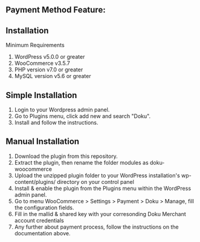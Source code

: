 ## Payment Method Feature: ## 

## Installation ##
Minimum Requirements
1. WordPress v5.0.0 or greater
2. WooCommerce v3.5.7
3. PHP version v7.0 or greater
4. MySQL version v5.6 or greater

## Simple Installation ##
1. Login to your Wordpress admin panel.
2. Go to Plugins menu, click add new and search "Doku".
3. Install and follow the instructions.

## Manual Installation ##
1. Download the plugin from this repository.
2. Extract the plugin, then rename the folder modules as doku-woocommerce
3. Upload the unzipped plugin folder to your WordPress installation's wp-content/plugins/ directory on your control panel
4. Install & enable the plugin from the Plugins menu within the WordPress admin panel.
5. Go to menu WooCommerce > Settings > Payment > Doku > Manage, fill the configuration fields.
6. Fill in the mallid & shared key with your corresonding Doku Merchant account credentials
7. Any further about payment process, follow the instructions on the documentation above.
